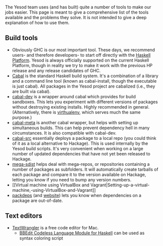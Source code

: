 The Yesod team uses (and has built) quite a number of tools to make our jobs easier. This page is meant to give a comprehensive list of the tools available and the problems they solve. It is not intended to give a deep explanation of how to use them.

## Build tools
* Obviously GHC is our most important tool. These days, we recommend users- and therefore developers- to start off directly with the [Haskell Platform](http://hackage.haskell.org/platform/). Yesod is always officially supported on the current Haskell Platform, though in reality we try to make it work with the previous HP release and any release candidates of GHC.
* [Cabal](http://www.haskell.org/cabal/) is the standard Haskell build system. It's a combination of a library and a command line tool (known as cabal-install, though the executable is just cabal). All packages in the Yesod project are cabalized (i.e., they are built via cabal).
* [cabal-dev](http://hackage.haskell.org/package/cabal-dev) is a wrapper around cabal which provides for build sandboxes. This lets you experiment with different versions of packages without destroying existing installs. Highly recommended in general. (Alternatively, there is [virthualenv](http://hackage.haskell.org/package/virthualenv), which serves much the same purpose.)
* [cabal-meta](http://hackage.haskell.org/package/cabal-meta) is another cabal wrapper, but helps with setting up simultaneous builds. This can help prevent dependency hell in many circumstances. It is also compatible with cabal-dev.
* [cabal-src](https://github.com/yesodweb/cabal-src/blob/master/README.md) essentially deploys a package to a local repo (you could think of it as a local alternative to Hackage). This is used internally by the Yesod build scripts. It's very convenient when working on a large number of updated dependencies that have not yet been released to Hackage.
* [mega-sdist](https://github.com/snoyberg/mega-sdist#readme) helps deal with mega-repos, or repositories containing a number of packages as subfolders. It will automatically create tarballs of each package and compare it to the version available on Hackage, letting you know if you need to bump any version numbers.
* [[Virtual machine using VirtualBox and Vagrant|Setting-up-a-virtual-machine,-using-VirtualBox-and-Vagrant]]
* [packdeps](http://hackage.haskell.org/package/packdeps) (and [website](http://packdeps.haskellers.com/)) lets you know when dependencies on a package are out-of-date.

## Text editors
* [TextWrangler](http://www.barebones.com/products/TextWrangler/) is a free code editor for Mac.
    * [BBEdit Codeless Language Module for Haskell](http://code.google.com/p/bbedit-haskell/) can be used as syntax coloring script